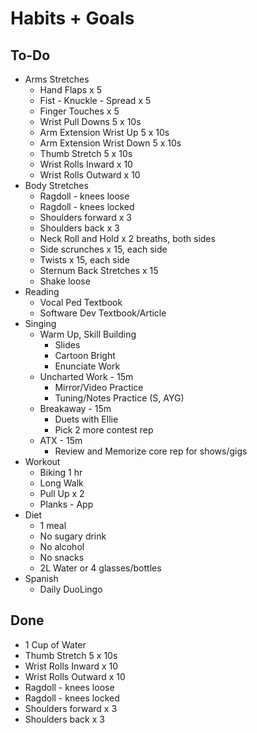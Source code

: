 # Habits + Goals

## To-Do

- Arms Stretches
  - Hand Flaps x 5
  - Fist - Knuckle - Spread x 5
  - Finger Touches x 5
  - Wrist Pull Downs 5 x 10s
  - Arm Extension Wrist Up 5 x 10s
  - Arm Extension Wrist Down 5 x 10s
  - Thumb Stretch 5 x 10s
  - Wrist Rolls Inward x 10
  - Wrist Rolls Outward x 10
- Body Stretches
  - Ragdoll - knees loose
  - Ragdoll - knees locked
  - Shoulders forward x 3
  - Shoulders back x 3
  - Neck Roll and Hold x 2 breaths, both sides
  - Side scrunches x 15, each side
  - Twists x 15, each side
  - Sternum Back Stretches x 15
  - Shake loose
- Reading
  - Vocal Ped Textbook
  - Software Dev Textbook/Article
- Singing
  - Warm Up, Skill Building
    - Slides
    - Cartoon Bright
    - Enunciate Work
  - Uncharted Work - 15m
    - Mirror/Video Practice
    - Tuning/Notes Practice (S, AYG)
  - Breakaway - 15m
    - Duets with Ellie
    - Pick 2 more contest rep
  - ATX - 15m
    - Review and Memorize core rep for shows/gigs
- Workout
  - Biking 1 hr
  - Long Walk
  - Pull Up x 2
  - Planks - App
- Diet
  - 1 meal
  - No sugary drink
  - No alcohol
  - No snacks
  - 2L Water or 4 glasses/bottles
- Spanish
  - Daily DuoLingo

## Done

- 1 Cup of Water
- Thumb Stretch 5 x 10s
- Wrist Rolls Inward x 10
- Wrist Rolls Outward x 10
- Ragdoll - knees loose
- Ragdoll - knees locked
- Shoulders forward x 3
- Shoulders back x 3
